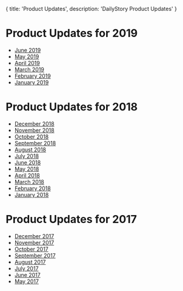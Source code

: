 {
	title: 'Product Updates',
	description: 'DailyStory Product Updates'
}
# Product Updates for 2019
* [June 2019](2019/june)
* [May 2019](2019/may)
* [April 2019](2019/april)
* [March 2019](2019/march)
* [February 2019](2019/february)
* [January 2019](2019/january)

# Product Updates for 2018
* [December 2018](2018/december)
* [November 2018](2018/november)
* [October 2018](2018/october)
* [September 2018](2018/september)
* [August 2018](2018/august)
* [July 2018](2018/july)
* [June 2018](2018/june)
* [May 2018](2018/may)
* [April 2018](2018/april)
* [March 2018](2018/march)
* [February 2018](2018/february)
* [January 2018](2018/january)

# Product Updates for 2017
* [December 2017](2017/december)
* [November 2017](2017/november)
* [October 2017](2017/october)
* [September 2017](2017/september)
* [August 2017](2017/august)
* [July 2017](2017/july)
* [June 2017](2017/june)
* [May 2017](2017/may)
